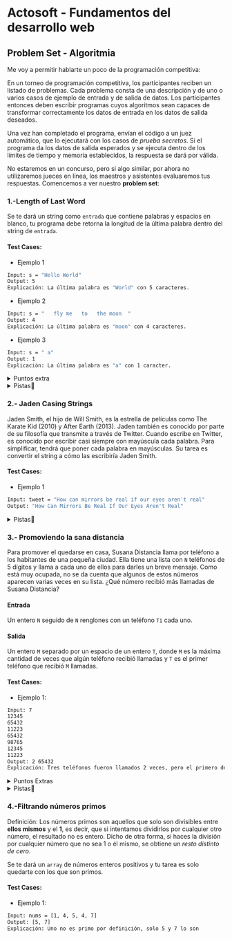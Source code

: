 # Actosoft - Fundamentos del desarrollo web
## Problem Set - Algoritmia

Me voy a permitir hablarte un poco de la programación competitiva:

En un torneo de programación competitiva, los participantes reciben un listado de problemas. Cada problema consta de una descripción y de uno o varios casos de ejemplo de entrada y de salida de datos. Los participantes entonces deben escribir programas cuyos algoritmos sean capaces de transformar correctamente los datos de entrada en los datos de salida deseados.

Una vez han completado el programa, envían el código a un juez automático, que lo ejecutará con los casos de *prueba secretos*. Si el programa da los datos de salida esperados y se ejecuta dentro de los límites de tiempo y memoria establecidos, la respuesta se dará por válida.

No estaremos en un concurso, pero si algo similar, por ahora no utilizaremos jueces en línea, los maestros y asistentes evaluaremos tus respuestas. Comencemos a ver nuestro **problem set**:

### 1.-Length of Last Word

Se te dará un string como `entrada` que contiene palabras y espacios en blanco, tu programa debe retorna la longitud de la última palabra dentro del string de `entrada`.

#### Test Cases:

* Ejemplo 1
```bash
Input: s = "Hello World"
Output: 5
Explicación: La última palabra es "World" con 5 caracteres.
```

* Ejemplo 2
```bash
Input: s = "   fly me   to   the moon  "
Output: 4
Explicación: La última palabra es "moon" con 4 caracteres.
```

* Ejemplo 3
```bash
Input: s = " a"
Output: 1
Explicación: La última palabra es "a" con 1 caracter.
```

<details>
    <summary>Puntos extra</summary>
    ¿Podrás hacerlo sin uso de un array extra?
</details>

<details>
    <summary>Pistas👀</summary>
    <details>
        <summary>Divide y vencerás</summary>
        Dividir para solo tener las palabras.
    </details>
</details>

### 2.- Jaden Casing Strings

Jaden Smith, el hijo de Will Smith, es la estrella de películas como The Karate Kid (2010) y After Earth (2013). Jaden también es conocido por parte de su filosofía que transmite a través de Twitter. Cuando escribe en Twitter, es conocido por escribir casi siempre con mayúscula cada palabra. Para simplificar, tendrá que poner cada palabra en mayúsculas. Su tarea es convertir el string a cómo las escribiría Jaden Smith.

#### Test Cases:

* Ejemplo 1
```bash
Input: tweet = "How can mirrors be real if our eyes aren't real"
Output: "How Can Mirrors Be Real If Our Eyes Aren't Real"
```

<details>
    <summary>Pistas👀</summary>
    Después de un espacio en blanco se que va una nueva palabra, y Jaden la escribe en Mayúscula la primera.
</details>

### 3.- Promoviendo la sana distancia

Para promover el quedarse en casa, Susana Distancia llama por teléfono a los habitantes de una pequeña ciudad. Ella tiene una lista con `N` teléfonos de 5 dígitos y llama a cada uno de ellos para darles un breve mensaje. Como está muy ocupada, no se da cuenta que algunos de estos números aparecen varias veces en su lista. ¿Qué número recibió más llamadas de Susana Distancia?

#### Entrada

Un entero `N` seguido de `N` renglones con un teléfono `Ti` cada uno.

#### Salida

Un entero `M` separado por un espacio de un entero `T`, donde `M` es la máxima cantidad de veces que algún teléfono recibió llamadas y `T` es el primer teléfono que recibió `M` llamadas.

#### Test Cases:

* Ejemplo 1:
```bash
Input: 7
12345
65432
11223
65432
98765
12345
11223
Output: 2 65432
Explicación: Tres teléfonos fueron llamados 2 veces, pero el primero de ellos fue el 65432.
```

<details>
    <summary>Puntos Extras</summary>
    ¿Podrás hacerlo sin aplicar la fuerza bruta(dos ciclos anidados)?
</details>

<details>
    <summary>Pistas👀</summary>
    Que tal almacenar el número y cuantas veces le han llamado
</details>


### 4.-Filtrando números primos

Definición: Los números primos son aquellos que solo son divisibles entre **ellos mismos** y el **1**, es decir, que si intentamos dividirlos por cualquier otro número, el resultado no es entero. Dicho de otra forma, si haces la división por cualquier número que no sea 1 o él mismo, se obtiene un *resto distinto de cero*.

Se te dará un `array` de números enteros positivos y tu tarea es solo quedarte con los que son primos.

#### Test Cases:

* Ejemplo 1:
```bash
Input: nums = [1, 4, 5, 4, 7]
Output: [5, 7]
Explicación: Uno no es primo por definición, solo 5 y 7 lo son
```
